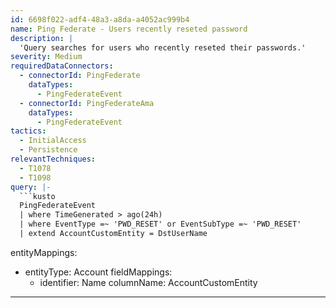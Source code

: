 ```yaml
---
id: 6698f022-adf4-48a3-a8da-a4052ac999b4
name: Ping Federate - Users recently reseted password
description: |
  'Query searches for users who recently reseted their passwords.'
severity: Medium
requiredDataConnectors:
  - connectorId: PingFederate
    dataTypes:
      - PingFederateEvent
  - connectorId: PingFederateAma
    dataTypes:
      - PingFederateEvent
tactics:
  - InitialAccess
  - Persistence
relevantTechniques:
  - T1078
  - T1098
query: |-
  ```kusto
  PingFederateEvent
  | where TimeGenerated > ago(24h)
  | where EventType =~ 'PWD_RESET' or EventSubType =~ 'PWD_RESET'
  | extend AccountCustomEntity = DstUserName
  ```
entityMappings:
  - entityType: Account
    fieldMappings:
      - identifier: Name
        columnName: AccountCustomEntity
---
```


